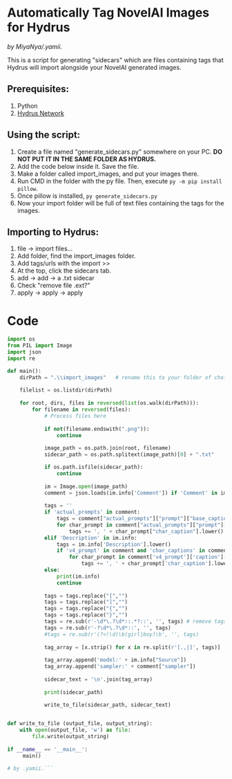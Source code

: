 # Automatically Tag NovelAI Images for Hydrus

*by MiyaNya/.yamii.*

This is a script for generating "sidecars" which are files containing tags that Hydrus will import alongside your NovelAI generated images. 

## Prerequisites:
1. Python
2. [Hydrus Network](https://github.com/hydrusnetwork/hydrus)
   
## Using the script:
1. Create a file named "generate_sidecars.py" somewhere on your PC. **DO NOT PUT IT IN THE SAME FOLDER AS HYDRUS.**
2. Add the code below inside it. Save the file.
3. Make a folder called import_images, and put your images there.
4. Run CMD in the folder with the py file. Then, execute `py -m pip install pillow`.
5. Once pillow is installed, `py generate_sidecars.py`
6. Now your import folder will be full of text files containing the tags for the images.

## Importing to Hydrus:
1. file -> import files...
2. Add folder, find the import_images folder.
3. Add tags/urls with the import >>
4. At the top, click the sidecars tab.
5. add -> add -> a .txt sidecar
6. Check "remove file .ext?"
7. apply -> apply -> apply

# Code

```Python
import os
from PIL import Image
import json
import re

def main():
    dirPath = ".\\import_images"   # rename this to your folder of choice
    
    filelist = os.listdir(dirPath)
    
    for root, dirs, files in reversed(list(os.walk(dirPath))):
        for filename in reversed(files):
            # Process files here
    
            if not(filename.endswith(".png")):
                continue
            
            image_path = os.path.join(root, filename)
            sidecar_path = os.path.splitext(image_path)[0] + ".txt"

            if os.path.isfile(sidecar_path):
                continue
                
            im = Image.open(image_path)
            comment = json.loads(im.info['Comment']) if 'Comment' in im.info else ''
            
            tags = ''
            if 'actual_prompts' in comment:
                tags = comment["actual_prompts"]["prompt"]["base_caption"].lower()
                for char_prompt in comment["actual_prompts"]["prompt"]["char_captions"]:
                    tags += ', ' + char_prompt["char_caption"].lower()
            elif 'Description' in im.info:
                tags = im.info['Description'].lower()
                if 'v4_prompt' in comment and 'char_captions' in comment['v4_prompt']['caption']:
                    for char_prompt in comment['v4_prompt']['caption']['char_captions']:
                        tags += ', ' + char_prompt['char_caption'].lower()
            else:
                print(im.info)
                continue
            
            tags = tags.replace("[","")
            tags = tags.replace("]","")
            tags = tags.replace("{","")
            tags = tags.replace("}","")
            tags = re.sub(r'-\d*\.?\d*::.*?::', '', tags) # remove tags with negative emphasis
            tags = re.sub(r'-?\d*\.?\d*::', '', tags)
            #tags = re.sub(r'(?<!\d)\b(girl|boy)\b', '', tags)
            
            tag_array = [x.strip() for x in re.split(r'[.,|]', tags)]
            
            tag_array.append('model:' + im.info["Source"])
            tag_array.append('sampler:' + comment["sampler"])
            
            sidecar_text = '\n'.join(tag_array)
            
            print(sidecar_path)
            
            write_to_file(sidecar_path, sidecar_text)


def write_to_file (output_file, output_string):
    with open(output_file, 'w') as file:
        file.write(output_string)
        
if __name__ == '__main__':
     main()

# by .yamii.```
